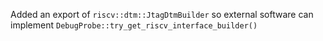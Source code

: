 Added an export of `riscv::dtm::JtagDtmBuilder` so external software can implement `DebugProbe::try_get_riscv_interface_builder()`